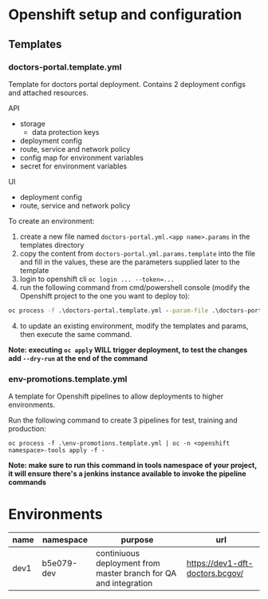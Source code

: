 # Openshift setup and configuration

## Templates

### doctors-portal.template.yml

Template for doctors portal deployment. Contains 2 deployment configs and attached resources.

API

- storage
  - data protection keys
- deployment config
- route, service and network policy
- config map for environment variables
- secret for environment variables

UI

- deployment config
- route, service and network policy

To create an environment:

1. create a new file named `doctors-portal.yml.<app name>.params` in the templates directory
1. copy the content from `doctors-portal.yml.params.template` into the file and fill in the values, these are the parameters supplied later to the template
1. login to openshift cli `oc login ... --token=...`
1. run the following command from cmd/powershell console (modify the Openshift project to the one you want to deploy to):

```cmd
oc process -f .\doctors-portal.template.yml --param-file .\doctors-portal.yml.<app name>.params | oc apply -f -
```

4. to update an existing environment, modify the templates and params, then execute the same command.

**Note: executing `oc apply` WILL trigger deployment, to test the changes add `--dry-run` at the end of the command**

### env-promotions.template.yml

A template for Openshift pipelines to allow deployments to higher environments.

Run the following command to create 3 pipelines for test, training and production:

```
oc process -f .\env-promotions.template.yml | oc -n <openshift namespace>-tools apply -f -
```

**Note: make sure to run this command in tools namespace of your project, it will ensure there's a jenkins instance available to invoke the pipeline commands**

# Environments

| name | namespace  | purpose                                                          | url                             |
| ---- | ---------- | ---------------------------------------------------------------- | ------------------------------- |
| dev1 | b5e079-dev | continiuous deployment from master branch for QA and integration | https://dev1-dft-doctors.bcgov/ |

